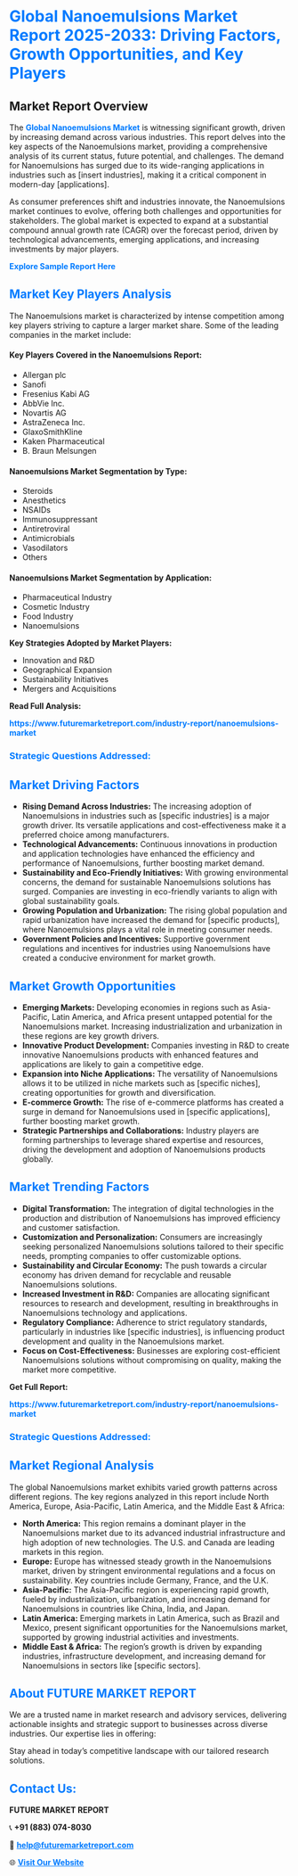 <h1 style="color: #007BFF;">Global Nanoemulsions Market Report 2025-2033: Driving Factors, Growth Opportunities, and Key Players</h1>

<section id="overview">
<h2>Market Report Overview</h2>
<p>The <a href="https://www.futuremarketreport.com/industry-report/nanoemulsions-market" style="color: #007BFF; text-decoration: none;"><strong>Global Nanoemulsions Market</strong></a> is witnessing significant growth, driven by increasing demand across various industries. This report delves into the key aspects of the Nanoemulsions market, providing a comprehensive analysis of its current status, future potential, and challenges. The demand for Nanoemulsions has surged due to its wide-ranging applications in industries such as [insert industries], making it a critical component in modern-day [applications].</p>
<p>As consumer preferences shift and industries innovate, the Nanoemulsions market continues to evolve, offering both challenges and opportunities for stakeholders. The global market is expected to expand at a substantial compound annual growth rate (CAGR) over the forecast period, driven by technological advancements, emerging applications, and increasing investments by major players.</p>
</section>

<section id="overview">
<p><a href="https://www.futuremarketreport.com/request-sample/reportId=121965" style="color: #007BFF; text-decoration: none;"><strong>Explore Sample Report Here</strong></a></p>
</section>

<section id="key-players">
<h2 style="color: #007BFF;">Market Key Players Analysis</h2>
<p>The Nanoemulsions market is characterized by intense competition among key players striving to capture a larger market share. Some of the leading companies in the market include:</p>
<h4>Key Players Covered in the Nanoemulsions Report:</h4>
<ul><li>Allergan plc</li><li>Sanofi</li><li>Fresenius Kabi AG</li><li>AbbVie Inc.</li><li>Novartis AG</li><li>AstraZeneca Inc.</li><li>GlaxoSmithKline</li><li>Kaken Pharmaceutical</li><li>B. Braun Melsungen</li></ul>
<h4>Nanoemulsions Market Segmentation by Type:</h4>
<ul><li>Steroids</li><li>Anesthetics</li><li>NSAIDs</li><li>Immunosuppressant</li><li>Antiretroviral</li><li>Antimicrobials</li><li>Vasodilators</li><li>Others</li></ul>

<h4>Nanoemulsions Market Segmentation by Application:</h4>
<ul><li>Pharmaceutical Industry</li><li>Cosmetic Industry</li><li>Food Industry</li><li>Nanoemulsions</li></ul>
<p><strong>Key Strategies Adopted by Market Players:</strong></p>
<ul>
<li>Innovation and R&D</li>
<li>Geographical Expansion</li>
<li>Sustainability Initiatives</li>
<li>Mergers and Acquisitions</li>
</ul>
</section>

<section>
<p><strong>Read Full Analysis: </strong></p><a href="https://www.futuremarketreport.com/industry-report/nanoemulsions-market" style="color: #007BFF; text-decoration: none;"><strong>https://www.futuremarketreport.com/industry-report/nanoemulsions-market</strong></a>
<h3 style="color: #007BFF;">Strategic Questions Addressed:</h3>
</section>

<section id="driving-factors">
<h2 style="color: #007BFF;">Market Driving Factors</h2>
<ul>
<li><strong>Rising Demand Across Industries:</strong> The increasing adoption of Nanoemulsions in industries such as [specific industries] is a major growth driver. Its versatile applications and cost-effectiveness make it a preferred choice among manufacturers.</li>
<li><strong>Technological Advancements:</strong> Continuous innovations in production and application technologies have enhanced the efficiency and performance of Nanoemulsions, further boosting market demand.</li>
<li><strong>Sustainability and Eco-Friendly Initiatives:</strong> With growing environmental concerns, the demand for sustainable Nanoemulsions solutions has surged. Companies are investing in eco-friendly variants to align with global sustainability goals.</li>
<li><strong>Growing Population and Urbanization:</strong> The rising global population and rapid urbanization have increased the demand for [specific products], where Nanoemulsions plays a vital role in meeting consumer needs.</li>
<li><strong>Government Policies and Incentives:</strong> Supportive government regulations and incentives for industries using Nanoemulsions have created a conducive environment for market growth.</li>
</ul>
</section>

<section id="growth-opportunities">
<h2 style="color: #007BFF;">Market Growth Opportunities</h2>
<ul>
<li><strong>Emerging Markets:</strong> Developing economies in regions such as Asia-Pacific, Latin America, and Africa present untapped potential for the Nanoemulsions market. Increasing industrialization and urbanization in these regions are key growth drivers.</li>
<li><strong>Innovative Product Development:</strong> Companies investing in R&D to create innovative Nanoemulsions products with enhanced features and applications are likely to gain a competitive edge.</li>
<li><strong>Expansion into Niche Applications:</strong> The versatility of Nanoemulsions allows it to be utilized in niche markets such as [specific niches], creating opportunities for growth and diversification.</li>
<li><strong>E-commerce Growth:</strong> The rise of e-commerce platforms has created a surge in demand for Nanoemulsions used in [specific applications], further boosting market growth.</li>
<li><strong>Strategic Partnerships and Collaborations:</strong> Industry players are forming partnerships to leverage shared expertise and resources, driving the development and adoption of Nanoemulsions products globally.</li>
</ul>
</section>

<section id="trending-factors">
<h2 style="color: #007BFF;">Market Trending Factors</h2>
<ul>
<li><strong>Digital Transformation:</strong> The integration of digital technologies in the production and distribution of Nanoemulsions has improved efficiency and customer satisfaction.</li>
<li><strong>Customization and Personalization:</strong> Consumers are increasingly seeking personalized Nanoemulsions solutions tailored to their specific needs, prompting companies to offer customizable options.</li>
<li><strong>Sustainability and Circular Economy:</strong> The push towards a circular economy has driven demand for recyclable and reusable Nanoemulsions solutions.</li>
<li><strong>Increased Investment in R&D:</strong> Companies are allocating significant resources to research and development, resulting in breakthroughs in Nanoemulsions technology and applications.</li>
<li><strong>Regulatory Compliance:</strong> Adherence to strict regulatory standards, particularly in industries like [specific industries], is influencing product development and quality in the Nanoemulsions market.</li>
<li><strong>Focus on Cost-Effectiveness:</strong> Businesses are exploring cost-efficient Nanoemulsions solutions without compromising on quality, making the market more competitive.</li>
</ul>
</section>

<section>
<p><strong>Get Full Report: </strong></p><a href="https://www.futuremarketreport.com/industry-report/nanoemulsions-market" style="color: #007BFF; text-decoration: none;"><strong>https://www.futuremarketreport.com/industry-report/nanoemulsions-market</strong></a>
<h3 style="color: #007BFF;">Strategic Questions Addressed:</h3>
</section>


<section id="regional-analysis">
<h2 style="color: #007BFF;">Market Regional Analysis</h2>
<p>The global Nanoemulsions market exhibits varied growth patterns across different regions. The key regions analyzed in this report include North America, Europe, Asia-Pacific, Latin America, and the Middle East & Africa:</p>
<ul>
<li><strong>North America:</strong> This region remains a dominant player in the Nanoemulsions market due to its advanced industrial infrastructure and high adoption of new technologies. The U.S. and Canada are leading markets in this region.</li>
<li><strong>Europe:</strong> Europe has witnessed steady growth in the Nanoemulsions market, driven by stringent environmental regulations and a focus on sustainability. Key countries include Germany, France, and the U.K.</li>
<li><strong>Asia-Pacific:</strong> The Asia-Pacific region is experiencing rapid growth, fueled by industrialization, urbanization, and increasing demand for Nanoemulsions in countries like China, India, and Japan.</li>
<li><strong>Latin America:</strong> Emerging markets in Latin America, such as Brazil and Mexico, present significant opportunities for the Nanoemulsions market, supported by growing industrial activities and investments.</li>
<li><strong>Middle East & Africa:</strong> The region’s growth is driven by expanding industries, infrastructure development, and increasing demand for Nanoemulsions in sectors like [specific sectors].</li>
</ul>
</section>

<footer>
<h2 style="color: #007BFF;">About FUTURE MARKET REPORT</h2>
<p>We are a trusted name in market research and advisory services, delivering actionable insights and strategic support to businesses across diverse industries. Our expertise lies in offering:</p>

<p>Stay ahead in today’s competitive landscape with our tailored research solutions.</p>

<h2 style="color: #007BFF;">Contact Us:</h2>
<p><strong>FUTURE MARKET REPORT</strong></p>
<p>📞 <strong>+91 (883) 074-8030</strong></p>
<p>📧 <strong><a href="mailto:help@futuremarketreport.com" style="color: #007BFF;">help@futuremarketreport.com</a></strong></p>
<p>🌐 <strong><a href="https://www.futuremarketreport.com/" style="color: #007BFF;">Visit Our Website</a></strong></p>
</footer>